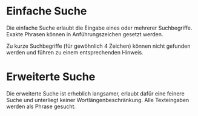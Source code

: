 # Einfache Suche #

Die einfache Suche erlaubt die Eingabe eines oder mehrerer Suchbegriffe. Exakte Phrasen können in Anführungszeichen gesetzt werden.

Zu kurze Suchbegriffe (für gewöhnlich 4 Zeichen) können nicht gefunden werden und führen zu einem entsprechenden Hinweis.

# Erweiterte Suche #

Die erweiterte Suche ist erheblich langsamer, erlaubt dafür eine feinere Suche und unterliegt keiner Wortlängenbeschränkung. Alle Texteingaben werden als Phrase gesucht.